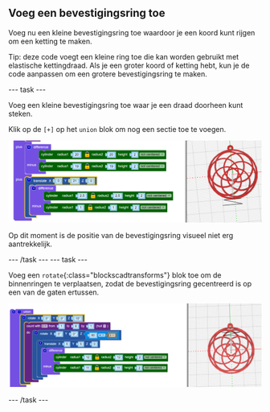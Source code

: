 ## Voeg een bevestigingsring toe

Voeg nu een kleine bevestigingsring toe waardoor je een koord kunt rijgen om een ketting te maken.

Tip: deze code voegt een kleine ring toe die kan worden gebruikt met elastische kettingdraad. Als je een groter koord of ketting hebt, kun je de code aanpassen om een grotere bevestigingsring te maken.

--- task ---

Voeg een kleine bevestigingsring toe waar je een draad doorheen kunt steken.

Klik op de `[+]` op het `union` blok om nog een sectie toe te voegen.

![schermafbeelding](images/pendant-hang.png)

Op dit moment is de positie van de bevestigingsring visueel niet erg aantrekkelijk.

--- /task --- --- task ---

Voeg een `rotate`{:class="blockscadtransforms"} blok toe om de binnenringen te verplaatsen, zodat de bevestigingsring gecentreerd is op een van de gaten ertussen.

![schermafbeelding](images/pendant-hang-rotate.png)

--- /task ---	


	
